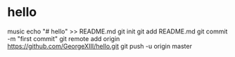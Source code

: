 # hello
music
echo "# hello" >> README.md
git init
git add README.md
git commit -m "first commit"
git remote add origin https://github.com/GeorgeXIII/hello.git
git push -u origin master
